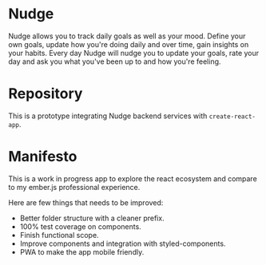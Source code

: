 # Nudge

Nudge allows you to track daily goals as well as your mood. Define your own goals, update how you're doing daily and over time, gain insights on your habits. Every day Nudge will nudge you to update your goals, rate your day and ask you what you've been up to and how you're feeling.

# Repository

This is a prototype integrating Nudge backend services with `create-react-app`.

# Manifesto

This is a work in progress app to explore the react ecosystem and compare to my ember.js professional experience.

Here are few things that needs to be improved:
- Better folder structure with a cleaner prefix.
- 100% test coverage on components.
- Finish functional scope. 
- Improve components and integration with styled-components.
- PWA to make the app mobile friendly.

